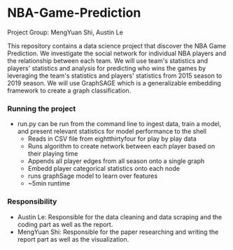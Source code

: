 # NBA-Game-Prediction
Project Group: MengYuan Shi, Austin Le

This repository contains a data science project that discover the NBA Game Prediction. We investigate the social network for individual NBA players and the relationship between each team. We will use team's statistics and players' statistics and analysis for predicting who wins the games by leveraging the team's statistics and players' statistics from 2015 season to 2019 season. We will use GraphSAGE which is a generalizable embedding framework to create a graph classification.

### Running the project
- run.py can be run from the command line to ingest data, train a model, and present relevant statistics for model performance to the shell
  - Reads in CSV file from eightthirtyfour for play by play data
  - Runs algorithm to create network between each player based on their playing time
  - Appends all player edges from all season onto a single graph 
  - Embedd player categorical statistics onto each node 
  - runs graphSage model to learn over features
  - ~5min runtime

### Responsibility 
- Austin Le: Responsible for the data cleaning and data scraping and the coding part as well as the report.
- MengYuan Shi: Responsible for the paper researching and writing the report part as well as the visualization.

